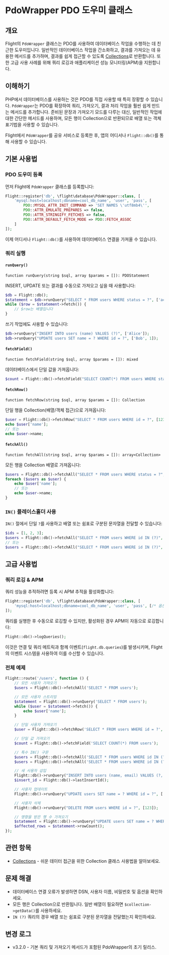 # PdoWrapper PDO 도우미 클래스

## 개요

Flight의 `PdoWrapper` 클래스는 PDO를 사용하여 데이터베이스 작업을 수행하는 데 친근한 도우미입니다. 일반적인 데이터베이스 작업을 간소화하고, 결과를 가져오는 데 유용한 메서드를 추가하며, 결과를 쉽게 접근할 수 있도록 [Collections](/learn/collections)로 반환합니다. 또한 고급 사용 사례를 위해 쿼리 로깅과 애플리케이션 성능 모니터링(APM)을 지원합니다.

## 이해하기

PHP에서 데이터베이스를 사용하는 것은 PDO를 직접 사용할 때 특히 장황할 수 있습니다. `PdoWrapper`는 PDO를 확장하여 쿼리, 가져오기, 결과 처리 작업을 훨씬 쉽게 만드는 메서드를 추가합니다. 준비된 문장과 가져오기 모드를 다루는 대신, 일반적인 작업에 대한 간단한 메서드를 사용하며, 모든 행이 Collection으로 반환되므로 배열 또는 객체 표기법을 사용할 수 있습니다.

Flight에서 `PdoWrapper`를 공유 서비스로 등록한 후, 앱의 어디서나 `Flight::db()`를 통해 사용할 수 있습니다.

## 기본 사용법

### PDO 도우미 등록

먼저 Flight에 `PdoWrapper` 클래스를 등록합니다:

```php
Flight::register('db', \flight\database\PdoWrapper::class, [
    'mysql:host=localhost;dbname=cool_db_name', 'user', 'pass', [
        PDO::MYSQL_ATTR_INIT_COMMAND => 'SET NAMES \'utf8mb4\'',
        PDO::ATTR_EMULATE_PREPARES => false,
        PDO::ATTR_STRINGIFY_FETCHES => false,
        PDO::ATTR_DEFAULT_FETCH_MODE => PDO::FETCH_ASSOC
    ]
]);
```

이제 어디서나 `Flight::db()`를 사용하여 데이터베이스 연결을 가져올 수 있습니다.

### 쿼리 실행

#### `runQuery()`

`function runQuery(string $sql, array $params = []): PDOStatement`

INSERT, UPDATE 또는 결과를 수동으로 가져오고 싶을 때 사용합니다:

```php
$db = Flight::db();
$statement = $db->runQuery("SELECT * FROM users WHERE status = ?", ['active']);
while ($row = $statement->fetch()) {
    // $row는 배열입니다
}
```

쓰기 작업에도 사용할 수 있습니다:

```php
$db->runQuery("INSERT INTO users (name) VALUES (?)", ['Alice']);
$db->runQuery("UPDATE users SET name = ? WHERE id = ?", ['Bob', 1]);
```

#### `fetchField()`

`function fetchField(string $sql, array $params = []): mixed`

데이터베이스에서 단일 값을 가져옵니다:

```php
$count = Flight::db()->fetchField("SELECT COUNT(*) FROM users WHERE status = ?", ['active']);
```

#### `fetchRow()`

`function fetchRow(string $sql, array $params = []): Collection`

단일 행을 Collection(배열/객체 접근)으로 가져옵니다:

```php
$user = Flight::db()->fetchRow("SELECT * FROM users WHERE id = ?", [123]);
echo $user['name'];
// 또는
echo $user->name;
```

#### `fetchAll()`

`function fetchAll(string $sql, array $params = []): array<Collection>`

모든 행을 Collection 배열로 가져옵니다:

```php
$users = Flight::db()->fetchAll("SELECT * FROM users WHERE status = ?", ['active']);
foreach ($users as $user) {
    echo $user['name'];
    // 또는
    echo $user->name;
}
```

### `IN()` 플레이스홀더 사용

`IN()` 절에서 단일 `?`를 사용하고 배열 또는 쉼표로 구분된 문자열을 전달할 수 있습니다:

```php
$ids = [1, 2, 3];
$users = Flight::db()->fetchAll("SELECT * FROM users WHERE id IN (?)", [$ids]);
// 또는
$users = Flight::db()->fetchAll("SELECT * FROM users WHERE id IN (?)", ['1,2,3']);
```

## 고급 사용법

### 쿼리 로깅 & APM

쿼리 성능을 추적하려면 등록 시 APM 추적을 활성화합니다:

```php
Flight::register('db', \flight\database\PdoWrapper::class, [
    'mysql:host=localhost;dbname=cool_db_name', 'user', 'pass', [/* 옵션 */], true // 마지막 매개변수가 APM을 활성화합니다
]);
```

쿼리를 실행한 후 수동으로 로깅할 수 있지만, 활성화된 경우 APM이 자동으로 로깅합니다:

```php
Flight::db()->logQueries();
```

이것은 연결 및 쿼리 메트릭과 함께 이벤트(`flight.db.queries`)를 발생시키며, Flight의 이벤트 시스템을 사용하여 이를 수신할 수 있습니다.

### 전체 예제

```php
Flight::route('/users', function () {
    // 모든 사용자 가져오기
    $users = Flight::db()->fetchAll('SELECT * FROM users');

    // 모든 사용자 스트리밍
    $statement = Flight::db()->runQuery('SELECT * FROM users');
    while ($user = $statement->fetch()) {
        echo $user['name'];
    }

    // 단일 사용자 가져오기
    $user = Flight::db()->fetchRow('SELECT * FROM users WHERE id = ?', [123]);

    // 단일 값 가져오기
    $count = Flight::db()->fetchField('SELECT COUNT(*) FROM users');

    // 특수 IN() 구문
    $users = Flight::db()->fetchAll('SELECT * FROM users WHERE id IN (?)', [[1,2,3,4,5]]);
    $users = Flight::db()->fetchAll('SELECT * FROM users WHERE id IN (?)', ['1,2,3,4,5']);

    // 새 사용자 삽입
    Flight::db()->runQuery("INSERT INTO users (name, email) VALUES (?, ?)", ['Bob', 'bob@example.com']);
    $insert_id = Flight::db()->lastInsertId();

    // 사용자 업데이트
    Flight::db()->runQuery("UPDATE users SET name = ? WHERE id = ?", ['Bob', 123]);

    // 사용자 삭제
    Flight::db()->runQuery("DELETE FROM users WHERE id = ?", [123]);

    // 영향을 받은 행 수 가져오기
    $statement = Flight::db()->runQuery("UPDATE users SET name = ? WHERE name = ?", ['Bob', 'Sally']);
    $affected_rows = $statement->rowCount();
});
```

## 관련 항목

- [Collections](/learn/collections) - 쉬운 데이터 접근을 위한 Collection 클래스 사용법을 알아보세요.

## 문제 해결

- 데이터베이스 연결 오류가 발생하면 DSN, 사용자 이름, 비밀번호 및 옵션을 확인하세요.
- 모든 행은 Collection으로 반환됩니다. 일반 배열이 필요하면 `$collection->getData()`를 사용하세요.
- `IN (?)` 쿼리의 경우 배열 또는 쉼표로 구분된 문자열을 전달했는지 확인하세요.

## 변경 로그

- v3.2.0 - 기본 쿼리 및 가져오기 메서드가 포함된 PdoWrapper의 초기 릴리스.